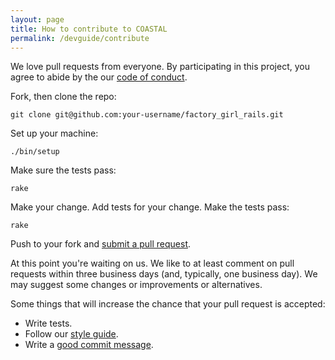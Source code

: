 ```yaml
---
layout: page
title: How to contribute to COASTAL
permalink: /devguide/contribute
---
```


We love pull requests from everyone. By participating in this project, you
agree to abide by the our [code of conduct](/devguide/codeofconduct).

Fork, then clone the repo:

    git clone git@github.com:your-username/factory_girl_rails.git

Set up your machine:

    ./bin/setup

Make sure the tests pass:

    rake

Make your change. Add tests for your change. Make the tests pass:

    rake

Push to your fork and [submit a pull request](pr).

At this point you're waiting on us. We like to at least comment on pull
requests within three business days (and, typically, one business day). We may
suggest some changes or improvements or alternatives.

Some things that will increase the chance that your pull request is accepted:

  * Write tests.
  * Follow our [style guide](/devguide/styleguide).
  * Write a [good commit message](/devguide/commitmsgs).

